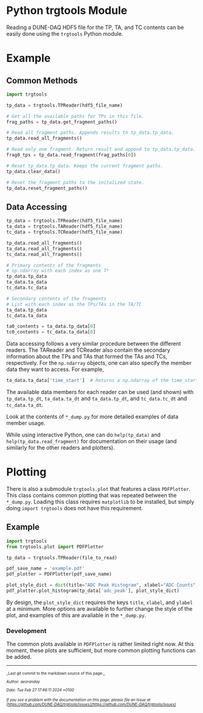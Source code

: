 # Python trgtools Module

Reading a DUNE-DAQ HDF5 file for the TP, TA, and TC contents can be easily done using the `trgtools` Python module.

# Example

## Common Methods
```python
import trgtools

tp_data = trgtools.TPReader(hdf5_file_name)

# Get all the available paths for TPs in this file.
frag_paths = tp_data.get_fragment_paths()

# Read all fragment paths. Appends results to tp_data.tp_data.
tp_data.read_all_fragments()

# Read only one fragment. Return result and append to tp_data.tp_data.
frag0_tps = tp_data.read_fragment(frag_paths[0])

# Reset tp_data.tp_data. Keeps the current fragment paths.
tp_data.clear_data()

# Reset the fragment paths to the initalized state.
tp_data.reset_fragment_paths()
```

## Data Accessing
```python
tp_data = trgtools.TPReader(hdf5_file_name)
ta_data = trgtools.TAReader(hdf5_file_name)
tc_data = trgtools.TCReader(hdf5_file_name)

tp_data.read_all_fragments()
ta_data.read_all_fragments()
tc_data.read_all_fragments()

# Primary contents of the fragments
# np.ndarray with each index as one T*
tp_data.tp_data
ta_data.ta_data
tc_data.tc_data

# Secondary contents of the fragments
# List with each index as the TPs/TAs in the TA/TC
ta_data.tp_data
tc_data.ta_data

ta0_contents = ta_data.tp_data[0]
tc0_contents = tc_data.ta_data[0]
```
Data accessing follows a very similar procedure between the different readers. The TAReader and TCReader also contain the secondary information about the TPs and TAs that formed the TAs and TCs, respectively. For the `np.ndarray` objects, one can also specify the member data they want to access. For example,
```python
ta_data.ta_data['time_start']  # Returns a np.ndarray of the time_starts for all read TAs
```
The available data members for each reader can be used (and shown) with `tp_data.tp_dt`, `ta_data.ta_dt` and `ta_data.tp_dt`, and `tc_data.tc_dt` and `tc_data.ta_dt`.

Look at the contents of `*_dump.py` for more detailed examples of data member usage.

While using interactive Python, one can do `help(tp_data)` and `help(tp_data.read_fragment)` for documentation on their usage (and similarly for the other readers and plotters).

# Plotting
There is also a submodule `trgtools.plot` that features a class `PDFPlotter`. This class contains common plotting that was repeated between the `*_dump.py`. Loading this class requires `matplotlib` to be installed, but simply doing `import trgtools` does not have this requirement.

## Example
```python
import trgtools
from trgtools.plot import PDFPlotter

tp_data = trgtools.TPReader(file_to_read)

pdf_save_name = 'example.pdf'
pdf_plotter = PDFPlotter(pdf_save_name)

plot_style_dict = dict(title="ADC Peak Histogram", xlabel="ADC Counts", ylabel="Count")
pdf_plotter.plot_histogram(tp_data['adc_peak'], plot_style_dict)
```

By design, the `plot_style_dict` requires the keys `title`, `xlabel`, and `ylabel` at a minimum. More options are available to further change the style of the plot, and examples of this are available in the `*_dump.py`.

### Development
The common plots available in `PDFPlotter` is rather limited right now. At this moment, these plots are sufficient, but more common plotting functions can be added.


-----

<font size="1">
_Last git commit to the markdown source of this page:_


_Author: aeoranday_

_Date: Tue Feb 27 17:46:11 2024 +0100_

_If you see a problem with the documentation on this page, please file an Issue at [https://github.com/DUNE-DAQ/trgtools/issues](https://github.com/DUNE-DAQ/trgtools/issues)_
</font>

